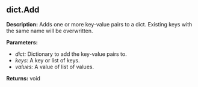 ## dict.Add  
  
  
**Description:** Adds one or more key-value pairs to a dict. Existing keys with the same name will be overwritten.

  
  
**Parameters:**  
  * *dict:* Dictionary to add the key-value pairs to.  
  * *keys:* A key or list of keys.  
  * *values:* A value of list of values.  
  
**Returns:** void  

